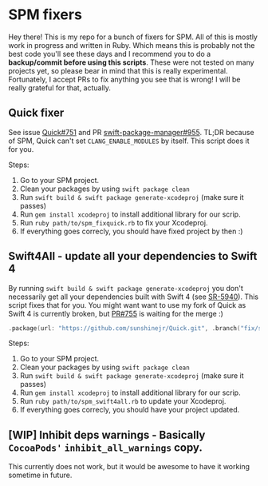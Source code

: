 # SPM fixers
Hey there! This is my repo for a bunch of fixers for SPM. All of this is mostly work in progress and written in Ruby.
Which means this is probably not the best code you'll see these days and I recommend you to do a **backup/commit before using this scripts**. 
These were not tested on many projects yet, so please bear in mind that this is really experimental.
Fortunately, I accept PRs to fix anything you see that is wrong! I will be really grateful for that, actually.

## Quick fixer
See issue [Quick#751](https://github.com/Quick/Quick/issues/751) and PR [swift-package-manager#955](https://github.com/apple/swift-package-manager/pull/955). TL;DR because of SPM, Quick can't set `CLANG_ENABLE_MODULES` by itself.
This script does it for you.

Steps:
1. Go to your SPM project.
1. Clean your packages by using `swift package clean`
1. Run `swift build & swift package generate-xcodeproj` (make sure it passes)
1. Run `gem install xcodeproj` to install additional library for our scrip.
1. Run `ruby path/to/spm_fixquick.rb` to fix your Xcodeproj.
1. If everything goes correcly, you should have fixed project by then :)

## Swift4All - update all your dependencies to Swift 4
By running `swift build & swift package generate-xcodeproj` you don't necessarily get all your dependencies built with Swift 4 (see [SR-5940](https://bugs.swift.org/browse/SR-5940)). This script fixes that for you. You might want want to use my fork of Quick as Swift 4 is currently 
broken, but [PR#755](https://github.com/Quick/Quick/pull/755) is waiting for the merge :)

```swift
.package(url: "https://github.com/sunshinejr/Quick.git", .branch("fix/spm_swift4"))
```

Steps:
1. Go to your SPM project.
1. Clean your packages by using `swift package clean`
1. Run `swift build & swift package generate-xcodeproj` (make sure it passes)
1. Run `gem install xcodeproj` to install additional library for our scrip.
1. Run `ruby path/to/spm_swift4all.rb` to update your Xcodeproj.
1. If everything goes correcly, you should have your project updated.

## [WIP] Inhibit deps warnings - Basically `CocoaPods'` `inhibit_all_warnings` copy.
This currently does not work, but it would be awesome to have it working sometime in future.